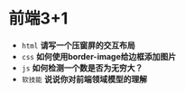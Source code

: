 # 前端3+1
- `html` **请写一个压窗屏的交互布局**
- `css` **如何使用border-image给边框添加图片**
- `js` **如何检测一个数是否为无穷大？**
- `软技能` **说说你对前端领域模型的理解**
